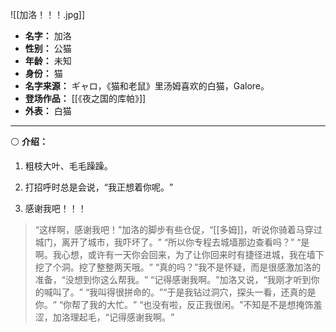 
![[加洛！！！.jpg]]

- **名字：** 加洛
- **性别：** 公猫
- **年龄：** 未知
- **身份：** 猫
- **名字来源：** ギャロ，《猫和老鼠》里汤姆喜欢的白猫，Galore。
- **登场作品：** [[《夜之国的库帕》]] 
- **外表：** 白猫

---

⚪ **介绍：** 

1. 粗枝大叶、毛毛躁躁。

2. 打招呼时总是会说，“我正想着你呢。​”

3. 感谢我吧！！！

> “这样啊，感谢我吧！”加洛的脚步有些仓促，​“[[多姆]]，听说你骑着马穿过城门，离开了城市，我吓坏了。​”
> “所以你专程去城墙那边查看吗？​”
> “是啊。我心想，或许有一天你会回来，为了让你回来时有捷径进城，我在墙下挖了个洞。挖了整整两天哦。​”
> “真的吗？​”我不是怀疑，而是很感激加洛的准备，​“没想到你这么帮我。​”
> “记得感谢我啊。​”加洛又说，​“我刚才听到你的喊叫了。​”
> “我叫得很拼命的。​”“于是我钻过洞穴，探头一看，还真的是你。​”
> “你帮了我的大忙。​”
> “也没有啦，反正我很闲。​”不知是不是想掩饰羞涩，加洛理起毛，​“记得感谢我啊。​”
